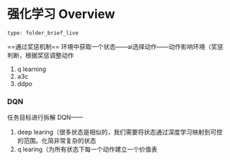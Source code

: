 # 强化学习 Overview
 
```ccard
type: folder_brief_live
```
 
==通过奖惩机制==
环境中获取一个状态——ai选择动作——动作影响环境（奖惩判断，根据奖惩调整动作
1. q learning
2. a3c
3. ddpo

### DQN
任务目标进行拆解
DQN——
1. deep learing（很多状态是相似的，我们需要将状态通过深度学习映射到可控的范围。化简非常复杂的状态
2. q learing（为所有状态下每一个动作建立一个价值表